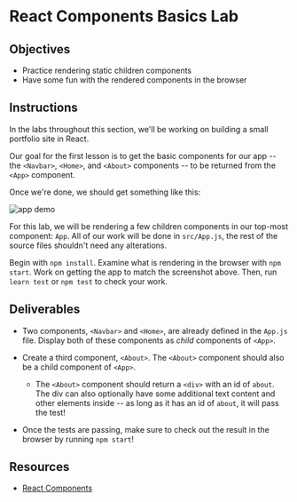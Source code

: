 # React Components Basics Lab

## Objectives

- Practice rendering static children components
- Have some fun with the rendered components in the browser

## Instructions

In the labs throughout this section, we'll be working on building a small
portfolio site in React.

Our goal for the first lesson is to get the basic components for our app -- the
`<Navbar>`, `<Home>`, and `<About>` components -- to be returned from the
`<App>` component.

Once we're done, we should get something like this:

![app demo](https://curriculum-content.s3.amazonaws.com/react/demo.png)

For this lab, we will be rendering a few children components in our top-most
component: `App`. All of our work will be done in `src/App.js`, the rest of the
source files shouldn't need any alterations.

Begin with `npm install`. Examine what is rendering in the browser with
`npm start`. Work on getting the app to match the screenshot above. Then, run
`learn test` or `npm test` to check your work.

## Deliverables

- Two components, `<Navbar>` and `<Home>`, are already defined in the `App.js`
  file. Display both of these components as _child_ components of `<App>`.

- Create a third component, `<About>`. The `<About>` component should also be a
  child component of `<App>`.

  - The `<About>` component should return a `<div>` with an id of `about`. The
    div can also optionally have some additional text content and other elements
    inside -- as long as it has an id of `about`, it will pass the test!

- Once the tests are passing, make sure to check out the result in the
  browser by running `npm start`!

## Resources

- [React Components](https://reactjs.org/docs/components-and-props.html)
